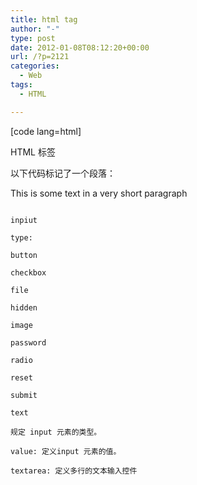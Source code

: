 ```yaml
---
title: html tag
author: "-"
type: post
date: 2012-01-08T08:12:20+00:00
url: /?p=2121
categories:
  - Web
tags:
  - HTML

---
```

[code lang=html]
  
HTML  标签
  
以下代码标记了一个段落：
  
This is some text in a very short paragraph
  
```

inpiut
  
type:
  
button
  
checkbox
  
file
  
hidden
  
image
  
password
  
radio
  
reset
  
submit
  
text
  
规定 input 元素的类型。

value: 定义input 元素的值。

textarea: 定义多行的文本输入控件